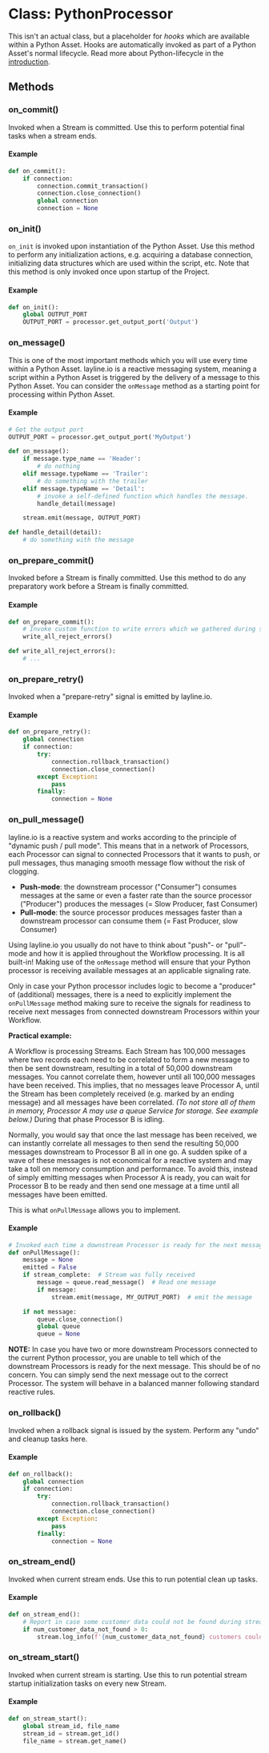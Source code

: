 # Class: PythonProcessor

This isn't an actual class, but a placeholder for _hooks_ which are available within a Python Asset.
Hooks are automatically invoked as part of a Python Asset's normal lifecycle.
Read more about Python-lifecycle in the [introduction](../../python_introduction).

## Methods

### on_commit()

Invoked when a Stream is committed.
Use this to perform potential final tasks when a stream ends.

#### Example

```python
def on_commit():
    if connection:
        connection.commit_transaction()
        connection.close_connection()
        global connection
        connection = None
```

### on_init()

`on_init` is invoked upon instantiation of the Python Asset.
Use this method to perform any initialization actions, e.g. acquiring a database connection, initializing data structures which are used within the script, etc.
Note that this method is only invoked once upon startup of the Project.

#### Example

```python
def on_init():
    global OUTPUT_PORT
    OUTPUT_PORT = processor.get_output_port('Output')
```

### on_message()

This is one of the most important methods which you will use every time within a Python Asset.
layline.io is a reactive messaging system, meaning a script within a Python Asset is triggered by the delivery of a message to this Python Asset.
You can consider the `onMessage` method as a starting point for processing within Python Asset.

#### Example

```python
# Get the output port
OUTPUT_PORT = processor.get_output_port('MyOutput')

def on_message():
    if message.type_name == 'Header':
        # do nothing
    elif message.typeName == 'Trailer':
        # do something with the trailer
    elif message.typeName == 'Detail':
        # invoke a self-defined function which handles the message.
        handle_detail(message)

    stream.emit(message, OUTPUT_PORT)

def handle_detail(detail):
    # do something with the message
```

### on_prepare_commit()

Invoked before a Stream is finally committed.
Use this method to do any preparatory work before a Stream is finally committed.

#### Example

```python
def on_prepare_commit():
    # Invoke custom function to write errors which we gathered during stream processing
    write_all_reject_errors()

def write_all_reject_errors():
    # ...
```

### on_prepare_retry()

Invoked when a "prepare-retry" signal is emitted by layline.io.

#### Example

```python
def on_prepare_retry():
    global connection
    if connection:
        try:
            connection.rollback_transaction()
            connection.close_connection()
        except Exception:
            pass
        finally:
            connection = None
```

### on_pull_message()

layline.io is a reactive system and works according to the principle of "dynamic push / pull mode".
This means that in a network of Processors, each Processor can signal to connected Processors that it wants to push, or pull messages, thus managing smooth message flow without the risk of clogging.

* **Push-mode**: the downstream processor ("Consumer") consumes messages at the same or even a faster rate than the source processor ("Producer") produces the messages (= Slow Producer, fast Consumer)
* **Pull-mode**: the source processor produces messages faster than a downstream processor can consume them (= Fast Producer, slow Consumer)

Using layline.io you usually do not have to think about "push"- or "pull"-mode and how it is applied throughout the Workflow processing.
It is all built-in! Making use of the `onMessage` method will ensure that your Python processor is receiving available messages at an applicable signaling rate.

Only in case your Python processor includes logic to become a "producer" of (additional) messages, there is a need to
explicitly implement the `onPullMessage` method making sure to receive the signals for readiness to receive next messages
from connected downstream Processors within your Workflow.

**Practical example:**

A Workflow is processing Streams.
Each Stream has 100,000 messages where two records each need to be correlated to form a new message to then be sent downstream, resulting in a total of 50,000 downstream messages.
You cannot correlate them, however until all 100,000 messages have been received.
This implies, that no messages leave Processor A, until the Stream has been completely received (e.g. marked by an ending message) and all messages have been correlated.
_(To not store all of them in memory, Processor A may use a queue Service for storage. See example below.)_
During that phase Processor B is idling.

Normally, you would say that once the last message has been received, we can instantly correlate all messages to then send the resulting 50,000 messages downstream to Processor B all in one go.
A sudden spike of a wave of these messages is not economical for a reactive system and may take a toll on memory consumption and performance.
To avoid this, instead of simply emitting messages when Processor A is ready, you can wait for Processor B to be ready and then send one message at a time until all messages have been emitted.

This is what `onPullMessage` allows you to implement.

#### Example

```python
# Invoked each time a downstream Processor is ready for the next message.
def onPullMessage():
    message = None
    emitted = False
    if stream_complete:  # Stream was fully received
        message = queue.read_message()  # Read one message
        if message:
            stream.emit(message, MY_OUTPUT_PORT)  # emit the message

    if not message:
        queue.close_connection()
        global queue
        queue = None
```

**NOTE:**
In case you have two or more downstream Processors connected to the current Python processor, you are unable to tell which of the downstream Processors is ready for the next message.
This should be of no concern. You can simply send the next message out to the correct Processor.
The system will behave in a balanced manner following standard reactive rules.

### on_rollback()

Invoked when a rollback signal is issued by the system.
Perform any "undo" and cleanup tasks here.

#### Example

```python
def on_rollback():
    global connection
    if connection:
        try:
            connection.rollback_transaction()
            connection.close_connection()
        except Exception:
            pass
        finally:
            connection = None
```

### on_stream_end()

Invoked when current stream ends.
Use this to run potential clean up tasks.

#### Example

```python
def on_stream_end():
    # Report in case some customer data could not be found during stream processing
    if num_customer_data_not_found > 0:
        stream.log_info(f'{num_customer_data_not_found} customers could not be found in the database.')
```

### on_stream_start()

Invoked when current stream is starting.
Use this to run potential stream startup initialization tasks on every new Stream.

#### Example

```python
def on_stream_start():
    global stream_id, file_name
    stream_id = stream.get_id()
    file_name = stream.get_name()
```

